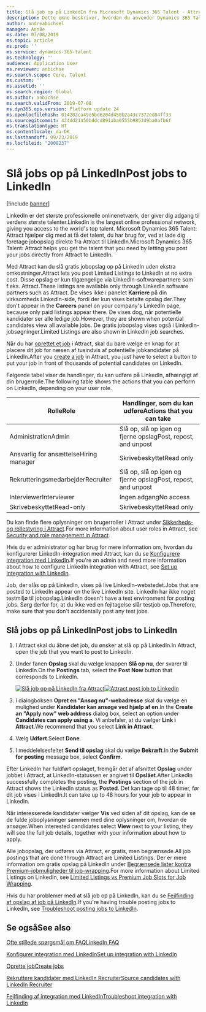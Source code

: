 ```yaml
---
title: Slå job op på LinkedIn fra Microsoft Dynamics 365 Talent - Attract
description: Dette emne beskriver, hvordan du anvender Dynamics 365 Talent - Attract til at slå job op på LinkedIn.
author: andreabichsel
manager: AnnBe
ms.date: 07/08/2019
ms.topic: article
ms.prod: ''
ms.service: dynamics-365-talent
ms.technology: ''
audience: Application User
ms.reviewer: anbichse
ms.search.scope: Core, Talent
ms.custom: ''
ms.assetid: ''
ms.search.region: Global
ms.author: anbichse
ms.search.validFrom: 2019-07-08
ms.dyn365.ops.version: Platform update 24
ms.openlocfilehash: 014202ca49e5bd6204d450b2a43c7372ed84ff33
ms.sourcegitcommit: 434dd21450bddcd891aba0555b9853d9ba0afb6f
ms.translationtype: HT
ms.contentlocale: da-DK
ms.lasthandoff: 09/23/2019
ms.locfileid: "2008237"
---
```

# <a name="post-jobs-to-linkedin"></a><span data-ttu-id="455d8-103">Slå jobs op på LinkedIn</span><span class="sxs-lookup"><span data-stu-id="455d8-103">Post jobs to LinkedIn</span></span>

[!include [banner](../includes/banner.md)]

<span data-ttu-id="455d8-104">LinkedIn er det største professionelle onlinenetværk, der giver dig adgang til verdens største talenter.</span><span class="sxs-lookup"><span data-stu-id="455d8-104">LinkedIn is the largest online professional network, giving you access to the world's top talent.</span></span> <span data-ttu-id="455d8-105">Microsoft Dynamics 365 Talent: Attract hjælper dig med at få det talent, du har brug for, ved at lade dig foretage jobopslag direkte fra Attract til LinkedIn.</span><span class="sxs-lookup"><span data-stu-id="455d8-105">Microsoft Dynamics 365 Talent: Attract helps you get the talent that you need by letting you post your jobs directly from Attract to LinkedIn.</span></span>

<span data-ttu-id="455d8-106">Med Attract kan du slå gratis jobopslag op på LinkedIn uden ekstra omkostninger.</span><span class="sxs-lookup"><span data-stu-id="455d8-106">Attract lets you post Limited Listings to LinkedIn at no extra cost.</span></span> <span data-ttu-id="455d8-107">Disse opslag er kun tilgængelige via LinkedIn-softwarepartnere som f.eks. Attract.</span><span class="sxs-lookup"><span data-stu-id="455d8-107">These listings are available only through LinkedIn software partners such as Attract.</span></span> <span data-ttu-id="455d8-108">De vises ikke i panelet **Karriere** på din virksomheds LinkedIn-side, fordi der kun vises betalte opslag der.</span><span class="sxs-lookup"><span data-stu-id="455d8-108">They don't appear in the **Careers** panel on your company's LinkedIn page, because only paid listings appear there.</span></span> <span data-ttu-id="455d8-109">De vises dog, når potentielle kandidater ser alle ledige job.</span><span class="sxs-lookup"><span data-stu-id="455d8-109">However, they are shown when potential candidates view all available jobs.</span></span> <span data-ttu-id="455d8-110">De gratis jobopslag vises også i LinkedIn-jobsøgninger.</span><span class="sxs-lookup"><span data-stu-id="455d8-110">Limited Listings are also shown in LinkedIn job searches.</span></span>

<span data-ttu-id="455d8-111">Når du har [oprettet et job](./creating-jobs-attract.md) i Attract, skal du bare vælge en knap for at placere dit job for næsen af tusindvis af potentielle jobkandidater på LinkedIn.</span><span class="sxs-lookup"><span data-stu-id="455d8-111">After you [create a job](./creating-jobs-attract.md) in Attract, you just have to select a button to put your job in front of thousands of potential candidates on LinkedIn.</span></span>

<span data-ttu-id="455d8-112">Følgende tabel viser de handlinger, du kan udføre på LinkedIn, afhængigt af din brugerrolle.</span><span class="sxs-lookup"><span data-stu-id="455d8-112">The following table shows the actions that you can perform on LinkedIn, depending on your user role.</span></span>

| <span data-ttu-id="455d8-113">Rolle</span><span class="sxs-lookup"><span data-stu-id="455d8-113">Role</span></span> | <span data-ttu-id="455d8-114">Handlinger, som du kan udføre</span><span class="sxs-lookup"><span data-stu-id="455d8-114">Actions that you can take</span></span> |
|---|---|
| <span data-ttu-id="455d8-115">Administration</span><span class="sxs-lookup"><span data-stu-id="455d8-115">Admin</span></span> | <span data-ttu-id="455d8-116">Slå op, slå op igen og fjerne opslag</span><span class="sxs-lookup"><span data-stu-id="455d8-116">Post, repost, and unpost</span></span> |
| <span data-ttu-id="455d8-117">Ansvarlig for ansættelse</span><span class="sxs-lookup"><span data-stu-id="455d8-117">Hiring manager</span></span> | <span data-ttu-id="455d8-118">Skrivebeskyttet</span><span class="sxs-lookup"><span data-stu-id="455d8-118">Read only</span></span> |
| <span data-ttu-id="455d8-119">Rekrutteringsmedarbejder</span><span class="sxs-lookup"><span data-stu-id="455d8-119">Recruiter</span></span> | <span data-ttu-id="455d8-120">Slå op, slå op igen og fjerne opslag</span><span class="sxs-lookup"><span data-stu-id="455d8-120">Post, repost, and unpost</span></span> |
| <span data-ttu-id="455d8-121">Interviewer</span><span class="sxs-lookup"><span data-stu-id="455d8-121">Interviewer</span></span> | <span data-ttu-id="455d8-122">Ingen adgang</span><span class="sxs-lookup"><span data-stu-id="455d8-122">No access</span></span> |
| <span data-ttu-id="455d8-123">Skrivebeskyttet</span><span class="sxs-lookup"><span data-stu-id="455d8-123">Read-only</span></span> | <span data-ttu-id="455d8-124">Skrivebeskyttet</span><span class="sxs-lookup"><span data-stu-id="455d8-124">Read only</span></span> |

<span data-ttu-id="455d8-125">Du kan finde flere oplysninger om brugerroller i Attract under [Sikkerheds- og rollestyring i Attract](./security-attract.md).</span><span class="sxs-lookup"><span data-stu-id="455d8-125">For more information about user roles in Attract, see [Security and role management in Attract](./security-attract.md).</span></span>

<span data-ttu-id="455d8-126">Hvis du er administrator og har brug for mere information om, hvordan du konfigurerer LinkedIn-integration med Attract, kan du se [Konfigurere integration med LinkedIn](./attract-admin-linkedin.md).</span><span class="sxs-lookup"><span data-stu-id="455d8-126">If you're an admin and need more information about how to configure LinkedIn integration with Attract, see [Set up integration with LinkedIn](./attract-admin-linkedin.md).</span></span>

<span data-ttu-id="455d8-127">Job, der slås op på LinkedIn, vises på live LinkedIn-webstedet.</span><span class="sxs-lookup"><span data-stu-id="455d8-127">Jobs that are posted to LinkedIn appear on the live LinkedIn site.</span></span> <span data-ttu-id="455d8-128">LinkedIn har ikke noget testmiljø til jobopslag.</span><span class="sxs-lookup"><span data-stu-id="455d8-128">LinkedIn doesn't have a test environment for posting jobs.</span></span> <span data-ttu-id="455d8-129">Sørg derfor for, at du ikke ved en fejltagelse slår testjob op.</span><span class="sxs-lookup"><span data-stu-id="455d8-129">Therefore, make sure that you don't accidentally post any test jobs.</span></span>

## <a name="post-jobs-to-linkedin"></a><span data-ttu-id="455d8-130">Slå jobs op på LinkedIn</span><span class="sxs-lookup"><span data-stu-id="455d8-130">Post jobs to LinkedIn</span></span>

1. <span data-ttu-id="455d8-131">I Attract skal du åbne det job, du ønsker at slå op på LinkedIn.</span><span class="sxs-lookup"><span data-stu-id="455d8-131">In Attract, open the job that you want to post to LinkedIn.</span></span>
2. <span data-ttu-id="455d8-132">Under fanen **Opslag** skal du vælge knappen **Slå op nu**, der svarer til LinkedIn.</span><span class="sxs-lookup"><span data-stu-id="455d8-132">On the **Postings** tab, select the **Post Now** button that corresponds to LinkedIn.</span></span>

    <span data-ttu-id="455d8-133">[![Slå job op på LinkedIn fra Attract](./media/attract-post-job-to-linkedin.png)](./media/attract-post-job-to-linkedin.png)</span><span class="sxs-lookup"><span data-stu-id="455d8-133">[![Attract post job to LinkedIn](./media/attract-post-job-to-linkedin.png)](./media/attract-post-job-to-linkedin.png)</span></span>

3. <span data-ttu-id="455d8-134">I dialogboksen **Opret en "Ansøg nu"-webadresse** skal du vælge en mulighed under **Kandidater kan ansøge ved hjælp af en**.</span><span class="sxs-lookup"><span data-stu-id="455d8-134">In the **Create an "Apply now" web address** dialog box, select an option under **Candidates can apply using a**.</span></span> <span data-ttu-id="455d8-135">Vi anbefaler, at du vælger **Link i Attract**.</span><span class="sxs-lookup"><span data-stu-id="455d8-135">We recommend that you select **Link in Attract**.</span></span>
4. <span data-ttu-id="455d8-136">Vælg **Udført**.</span><span class="sxs-lookup"><span data-stu-id="455d8-136">Select **Done**.</span></span>
5. <span data-ttu-id="455d8-137">I meddelelsesfeltet **Send til opslag** skal du vælge **Bekræft**.</span><span class="sxs-lookup"><span data-stu-id="455d8-137">In the **Submit for posting** message box, select **Confirm**.</span></span>

<span data-ttu-id="455d8-138">Efter LinkedIn har fuldført opslaget, fremgår det af afsnittet **Opslag** under jobbet i Attract, at LinkedIn-statussen er angivet til **Opslået**.</span><span class="sxs-lookup"><span data-stu-id="455d8-138">After LinkedIn successfully completes the posting, the **Postings** section of the job in Attract shows the LinkedIn status as **Posted**.</span></span> <span data-ttu-id="455d8-139">Det kan tage op til 48 timer, før dit job vises i LinkedIn.</span><span class="sxs-lookup"><span data-stu-id="455d8-139">It can take up to 48 hours for your job to appear in LinkedIn.</span></span>

<span data-ttu-id="455d8-140">Når interesserede kandidater vælger **Vis** ved siden af dit opslag, kan de se de fulde joboplysninger sammen med dine oplysninger om, hvordan de ansøger.</span><span class="sxs-lookup"><span data-stu-id="455d8-140">When interested candidates select **View** next to your listing, they will see the full job details, together with your information about how to apply.</span></span>

<span data-ttu-id="455d8-141">Alle jobopslag, der udføres via Attract, er gratis, men begrænsede.</span><span class="sxs-lookup"><span data-stu-id="455d8-141">All job postings that are done through Attract are Limited Listings.</span></span> <span data-ttu-id="455d8-142">Der er mere information om gratis opslag på LinkedIn under [Begrænsede lister kontra Premium-jobmuligheder til job-wrapping](https://www.linkedin.com/help/recruiter/answer/79049).</span><span class="sxs-lookup"><span data-stu-id="455d8-142">For more information about Limited Listings on LinkedIn, see [Limited Listings vs Premium Job Slots for Job Wrapping](https://www.linkedin.com/help/recruiter/answer/79049).</span></span>

<span data-ttu-id="455d8-143">Hvis du har problemer med at slå job op på LinkedIn, kan du se [Fejlfinding af opslag af job på LinkedIn](./attract-troubleshoot-linkedin.md).</span><span class="sxs-lookup"><span data-stu-id="455d8-143">If you're having trouble posting jobs to LinkedIn, see [Troubleshoot posting jobs to LinkedIn](./attract-troubleshoot-linkedin.md).</span></span>

## <a name="see-also"></a><span data-ttu-id="455d8-144">Se også</span><span class="sxs-lookup"><span data-stu-id="455d8-144">See also</span></span>

[<span data-ttu-id="455d8-145">Ofte stillede spørgsmål om FAQ</span><span class="sxs-lookup"><span data-stu-id="455d8-145">LinkedIn FAQ</span></span>](./attract-linkedin-faq.md)

[<span data-ttu-id="455d8-146">Konfigurer integration med LinkedIn</span><span class="sxs-lookup"><span data-stu-id="455d8-146">Set up integration with LinkedIn</span></span>](./attract-admin-linkedin.md)

[<span data-ttu-id="455d8-147">Oprette job</span><span class="sxs-lookup"><span data-stu-id="455d8-147">Create jobs</span></span>](./creating-jobs-attract.md)

[<span data-ttu-id="455d8-148">Rekruttere kandidater med LinkedIn Recruiter</span><span class="sxs-lookup"><span data-stu-id="455d8-148">Source candidates with LinkedIn Recruiter</span></span>](./attract-linkedin-recruiter.md)

[<span data-ttu-id="455d8-149">Fejlfinding af integration med LinkedIn</span><span class="sxs-lookup"><span data-stu-id="455d8-149">Troubleshoot integration with LinkedIn</span></span>](./attract-troubleshoot-linkedin.md)
